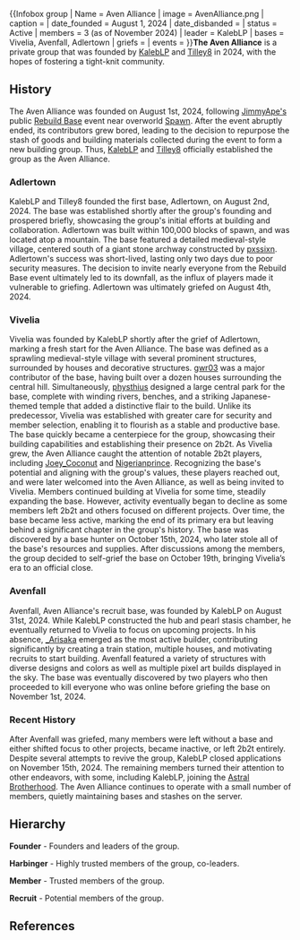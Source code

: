 {{Infobox group
| Name = Aven Alliance
| image = AvenAlliance.png
| caption =
| date_founded = August 1, 2024
| date_disbanded =
| status = Active
| members = 3 (as of November 2024)
| leader = KalebLP
| bases = Vivelia, Avenfall, Adlertown
| griefs =
| events =
}}**The Aven Alliance** is a private group that was founded by [KalebLP](https://2b2t.miraheze.org/wiki/KalebLP) and [Tilley8](https://2b2t.miraheze.org/wiki/Tilley8) in 2024, with the hopes of fostering a tight-knit community.

## History
The Aven Alliance was founded on August 1st, 2024, following [JimmyApe's](https://2b2t.miraheze.org/wiki/JimmyApe) public [Rebuild Base](https://2b2t.miraheze.org/wiki/Rebuild_Base) event near overworld [Spawn](https://2b2t.miraheze.org/wiki/Spawn). After the event abruptly ended, its contributors grew bored, leading to the decision to repurpose the stash of goods and building materials collected during the event to form a new building group. Thus, [KalebLP](https://2b2t.miraheze.org/wiki/KalebLP) and [Tilley8](https://2b2t.miraheze.org/wiki/Tilley8) officially established the group as the Aven Alliance.

### Adlertown
KalebLP and Tilley8 founded the first base, Adlertown, on August 2nd, 2024. The base was established shortly after the group's founding and prospered briefly, showcasing the group's initial efforts at building and collaboration. Adlertown was built within 100,000 blocks of spawn, and was located atop a mountain. The base featured a detailed medieval-style village, centered south of a giant stone archway constructed by [pxssixn](https://2b2t.miraheze.org/wiki/pxssixn). Adlertown's success was short-lived, lasting only two days due to poor security measures. The decision to invite nearly everyone from the Rebuild Base event ultimately led to its downfall, as the influx of players made it vulnerable to griefing. Adlertown was ultimately griefed on August 4th, 2024.

### Vivelia
Vivelia was founded by KalebLP shortly after the grief of Adlertown, marking a fresh start for the Aven Alliance. The base was defined as a sprawling medieval-style village with several prominent structures, surrounded by houses and decorative structures. [gwr03](https://2b2t.miraheze.org/wiki/gwr03) was a major contributor of the base, having built over a dozen houses surrounding the central hill. Simultaneously, [physthius](https://2b2t.miraheze.org/wiki/physthius) designed a large central park for the base, complete with winding rivers, benches, and a striking Japanese-themed temple that added a distinctive flair to the build. Unlike its predecessor, Vivelia was established with greater care for security and member selection, enabling it to flourish as a stable and productive base. The base quickly became a centerpiece for the group, showcasing their building capabilities and establishing their presence on 2b2t. As Vivelia grew, the Aven Alliance caught the attention of notable 2b2t players, including [Joey_Coconut](https://2b2t.miraheze.org/wiki/Joey_Coconut) and [Nigerianprince](https://2b2t.miraheze.org/wiki/Nigerianprince). Recognizing the base's potential and aligning with the group's values, these players reached out, and were later welcomed into the Aven Alliance, as well as being invited to Vivelia. Members continued building at Vivelia for some time, steadily expanding the base. However, activity eventually began to decline as some members left 2b2t and others focused on different projects. Over time, the base became less active, marking the end of its primary era but leaving behind a significant chapter in the group's history. The base was discovered by a base hunter on October 15th, 2024, who later stole all of the base's resources and supplies. After discussions among the members, the group decided to self-grief the base on October 19th, bringing Vivelia’s era to an official close.

### Avenfall
Avenfall, Aven Alliance's recruit base, was founded by KalebLP on August 31st, 2024. While KalebLP constructed the hub and pearl stasis chamber, he eventually returned to Vivelia to focus on upcoming projects. In his absence, [_Arisaka](https://2b2t.miraheze.org/wiki/_Arisaka) emerged as the most active builder, contributing significantly by creating a train station, multiple houses, and motivating recruits to start building. Avenfall featured a variety of structures with diverse designs and colors as well as multiple pixel art builds displayed in the sky. The base was eventually discovered by two players who then proceeded to kill everyone who was online before griefing the base on November 1st, 2024.

### Recent History
After Avenfall was griefed, many members were left without a base and either shifted focus to other projects, became inactive, or left 2b2t entirely. Despite several attempts to revive the group, KalebLP closed applications on November 15th, 2024. The remaining members turned their attention to other endeavors, with some, including KalebLP, joining the [Astral Brotherhood](https://2b2t.miraheze.org/wiki/Astral_Brotherhood). The Aven Alliance continues to operate with a small number of members, quietly maintaining bases and stashes on the server.

## Hierarchy
**Founder** - Founders and leaders of the group.

**Harbinger** - Highly trusted members of the group, co-leaders.

**Member** - Trusted members of the group.

**Recruit** - Potential members of the group.

## References